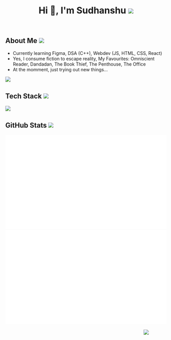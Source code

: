 <h1 align="center">Hi 👋, I'm Sudhanshu <img src="https://media.giphy.com/media/mGcNjsfWAjY5AEZNw6/giphy.gif" width="100"></h1>

<div align = center>
  <a href="https://t.me/syswitzz"><img src="https://img.shields.io/badge/@syswitzz-131621?style=for-the-badge&logo=telegram&logoColor=blue" alt="" srcset=""></a>
  <a href="https://discordapp.com/users/1100142097669029970"><img src="https://img.shields.io/badge/@syswitzz-131621?style=for-the-badge&logo=discord&logoColor=blue" alt="" srcset=""></a>
</div>

<h2>About Me <img src="https://slackmojis.com/emojis/10031-60fps_parrot/download" width="30"></h2>
<ul>
  <li>
    Currently learning Figma, DSA (C++), Webdev (JS, HTML, CSS, React)
  </li>
  <li>
    Yes, I consume fiction to escape reality, My Favourites: Omniscient Reader, Dandadan, The Book Thief, The Penthouse, The Office
  </li>
  <li>
    At the momment, just trying out new things...
  </li>
</ul>

![](https://komarev.com/ghpvc/?username=syswitzz&style=flat&abbreviated=true)

<h2>Tech Stack <img src="https://raw.githubusercontent.com/Tarikul-Islam-Anik/Animated-Fluent-Emojis/master/Emojis/Animals/Penguin.png" width="30"</img></h2>

![](https://skillicons.dev/icons?i=python,c,cpp,figma,vscode,linux,git,github,docker,html,css,postgres,redis,mongodb)

<h2>GitHub Stats <img src="https://emojis.slackmojis.com/emojis/images/1621024394/39092/cat-roll.gif?1621024394" width="22"></h2>
  
![Stats Overview](https://raw.githubusercontent.com/syswitzz/syswitzz/output/generated/overview.svg)
![Most Used Languages](https://raw.githubusercontent.com/syswitzz/syswitzz/output/generated/languages.svg)

<img src="https://64.media.tumblr.com/34784257378ce2c51675599159735772/tumblr_nd3b8i2gL01sedjuto1_400.gifv" align="right" width="72"/>
